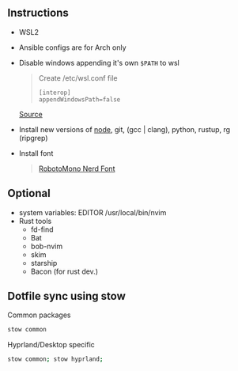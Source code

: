 ## Instructions
- WSL2
- Ansible configs are for Arch only
- Disable windows appending it's own ```$PATH``` to wsl
    >Create /etc/wsl.conf file
    >```
    >[interop]
    >appendWindowsPath=false
    >```

    [Source](https://learn.microsoft.com/en-us/windows/wsl/release-notes#build-17713)
- Install new versions of [node](https://github.com/nodesource/distributions/blob/master/README.md#debinstall), git, (gcc | clang), python, rustup,
    rg (ripgrep)
- Install font
    >[RobotoMono Nerd Font](https://www.nerdfonts.com/font-downloads)


## Optional
- system variables:
    EDITOR 	/usr/local/bin/nvim
- Rust tools
    - fd-find
    - Bat
    - bob-nvim
    - skim
    - starship
    - Bacon (for rust dev.)

## Dotfile sync using stow

Common packages
```bash
stow common
```

Hyprland/Desktop specific
```bash
stow common; stow hyprland;
```

